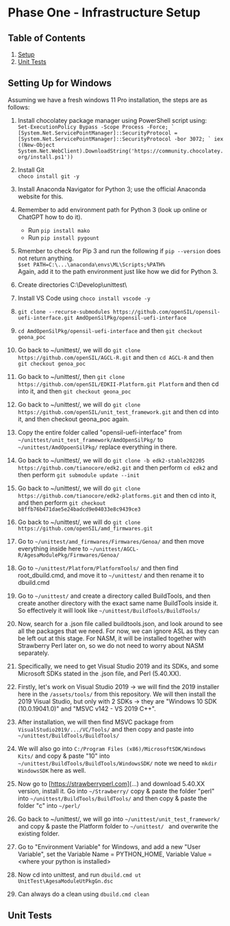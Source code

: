 # Phase One - Infrastructure Setup

## Table of Contents
1. [Setup](#setting-up-for-windows)
2. [Unit Tests](#unit-tests)

## Setting Up for Windows
Assuming we have a fresh windows 11 Pro installation, the steps are as follows:
1) Install chocolatey package manager using PowerShell script using: <br>
```Set-ExecutionPolicy Bypass -Scope Process -Force; `
[System.Net.ServicePointManager]::SecurityProtocol = [System.Net.ServicePointManager]::SecurityProtocol -bor 3072; `
iex ((New-Object System.Net.WebClient).DownloadString('https://community.chocolatey.org/install.ps1')) ```

2) Install Git <br>
``` choco install git -y ```

3) Install Anaconda Navigator for Python 3; use the official Anaconda website for this.

4) Remember to add environment path for Python 3 (look up online or ChatGPT how to do it). <br>
    - Run ``` pip install mako ``` <br>
    - Run ``` pip install pygount ``` <br>

5) Rmember to check for Pip 3 and run the following if ``` pip --version ``` does not return anything. <br>
    ``` $set PATH=C:\...\anaconda\envs\ML\Scripts;%PATH% ``` <br>
    Again, add it to the path environment just like how we did for Python 3.

6) Create directories C:\Develop\unittest\

7) Install VS Code using ``` choco install vscode -y ```

8) ``` git clone --recurse-submodules https://github.com/openSIL/opensil-uefi-interface.git AmdOpenSilPkg/opensil-uefi-interface ```

9) ``` cd AmdOpenSilPkg/opensil-uefi-interface ``` and then ``` git checkout geona_poc ```

10) Go back to ~/unittest/, we will do ``` git clone https://github.com/openSIL/AGCL-R.git ``` and then ``` cd AGCL-R ``` and then ``` git checkout genoa_poc ```

11) Go back to ~/unittest/, then ``` git clone https://github.com/openSIL/EDKII-Platform.git Platform ``` and then cd into it, and then ``` git checkout geona_poc ```

12) Go back to ~/unittest/, we will do ``` git clone https://github.com/openSIL/unit_test_framework.git ``` and then cd into it, and then checkout geona_poc again.

13) Copy the entire folder called "opensil-uefi-interface" from ``` ~/unittest/unit_test_framework/AmdOpenSilPkg/ ``` to ``` ~/unittest/AmdOpoenSilPkg/ ``` replace everything in there.

14) Go back to ~/unittest/, we will do ``` git clone -b edk2-stable202205 https://github.com/tianocore/edk2.git ``` and then perform ``` cd edk2 ``` and then perform ``` git submodule update --init ```

15) Go back to ~/unittest/, we will do ``` git clone https://github.com/tianocore/edk2-platforms.git ``` and then cd into it, and then perform ``` git checkout b8ffb76b471dae5e24badcd9e04033e8c9439ce3 ```

16) Go back to ~/unittest/, we will do ``` git clone https://github.com/openSIL/amd_firmwares.git ``` 

17) Go to ``` ~/unittest/amd_firmwares/Firmwares/Genoa/ ``` and then move everything inside here to ```~/unittest/AGCL-R/AgesaModulePkg/Firmwares/Genoa/ ```

18) Go to ``` ~/unittest/Platform/PlatformTools/ ``` and then find root_dbuild.cmd, and move it to ``` ~/unittest/ ``` and then rename it to dbuild.cmd

19) Go to ``` ~/unittest/ ``` and create a directory called BuildTools, and then create another directory with the exact same name BuildTools inside it. So effectively it will look like ``` ~/unittest/BuildTools/BuildTools/ ```

20) Now, search for a .json file called buildtools.json, and look around to see all the packages that we need. For now, we can ignore ASL as they can be left out at this stage. For NASM, it will be installed together with Strawberry Perl later on, so we do not need to worry about NASM separately. 

21) Specifically, we need to get Visual Studio 2019 and its SDKs, and some Microsoft SDKs stated in the .json file, and Perl (5.40.XX).

22) Firstly, let's work on Visual Studio 2019 -> we will find the 2019 installer here in the ``` /assets/tools/ ``` from this repository. We will then install the 2019 Visual Studio, but only with 2 SDKs -> they are "Windows 10 SDK (10.0.19041.0)" and "MSVC v142 - VS 2019 C++". 

23) After installation, we will then find MSVC package from ``` VisualStudio2019/.../VC/Tools/ ``` and then copy and paste into ``` ~/unittest/BuildTools/BuildTools/ ```

24) We will also go into ``` C:/Program Files (x86)/MicrosoftSDK/Windows Kits/ ``` and copy & paste "10" into ``` ~/unittest/BuildTools/BuildTools/WindowsSDK/ ``` note we need to ``` mkdir WindowsSDK ``` here as well.

25) Now go to [https://strawberryperl.com](...) and download 5.40.XX version, install it. Go into ``` ~/Strawberry/ ``` copy & paste the folder "perl" into ``` ~/unittest/BuildTools/BuildTools/ ``` and then copy & paste the folder "c" into ``` ~/perl/ ```

26) Go back to ~/unittest/, we will go into ``` ~/unittest/unit_test_framework/ ``` and copy & paste the Platform folder to ```~/unittest/ ``` and overwrite the existing folder. 
    
27) Go to "Environment Variable" for Windows, and add a new "User Variable", set the Variable Name = PYTHON_HOME, Variable Value = \<where your python is installed>

28) Now cd into unittest, and run ``` dbuild.cmd ut UnitTest\AgesaModuleUtPkgGn.dsc ```

29) Can always do a clean using ``` dbuild.cmd clean ```


## Unit Tests